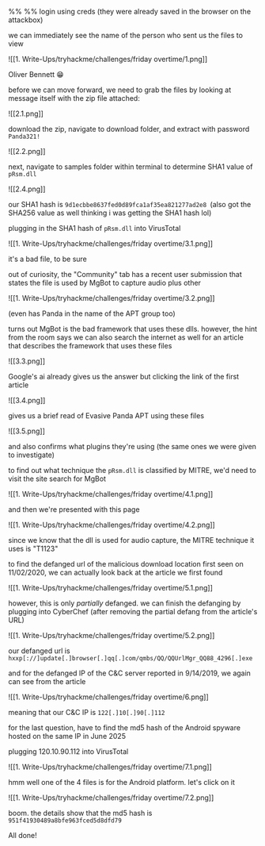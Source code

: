 %%  %%
login using creds (they were already saved in the browser on the attackbox)

we can immediately see the name of the person who sent us the files to view

![[1. Write-Ups/tryhackme/challenges/friday overtime/1.png]]

Oliver Bennett 😁

before we can move forward, we need to grab the files by looking at message itself with the zip file attached:

![[2.1.png]]

download the zip, navigate to download folder, and extract with password `Panda321!`

![[2.2.png]]

next, navigate to samples folder within terminal to determine SHA1 value of `pRsm.dll`

![[2.4.png]]

our SHA1 hash is `9d1ecbbe8637fed0d89fca1af35ea821277ad2e8 `(also got the SHA256 value as well thinking i was getting the SHA1 hash lol)

plugging in the SHA1 hash of `pRsm.dll` into VirusTotal

![[1. Write-Ups/tryhackme/challenges/friday overtime/3.1.png]]

it's a bad file, to be sure

out of curiosity, the "Community" tab has a recent user submission that states the file is used by MgBot to capture audio plus other

![[1. Write-Ups/tryhackme/challenges/friday overtime/3.2.png]]

(even has Panda in the name of the APT group too)

turns out MgBot is the bad framework that uses these dlls. however, the hint from the room says we can also search the internet as well for an article that describes the framework that uses these files

![[3.3.png]]

Google's ai already gives us the answer but clicking the link of the first article

![[3.4.png]]

gives us a brief read of Evasive Panda APT using these files

![[3.5.png]]

and also confirms what plugins they're using (the same ones we were given to investigate)

to find out what technique the `pRsm.dll` is classified by MITRE, we'd need to visit the site search for MgBot

![[1. Write-Ups/tryhackme/challenges/friday overtime/4.1.png]]

and then we're presented with this page

![[1. Write-Ups/tryhackme/challenges/friday overtime/4.2.png]]

since we know that the dll is used for audio capture, the MITRE technique it uses is "T1123"

to find the defanged url of the malicious download location first seen on 11/02/2020, we can actually look back at the article we first found

![[1. Write-Ups/tryhackme/challenges/friday overtime/5.1.png]]

however, this is only *partially* defanged. we can finish the defanging by plugging into CyberChef (after removing the partial defang from the article's URL)

![[1. Write-Ups/tryhackme/challenges/friday overtime/5.2.png]]

our defanged url is `hxxp[://]update[.]browser[.]qq[.]com/qmbs/QQ/QQUrlMgr_QQ88_4296[.]exe`

and for the defanged IP of the C&C server reported in 9/14/2019, we again can see from the article

![[1. Write-Ups/tryhackme/challenges/friday overtime/6.png]]

meaning that our C&C IP is `122[.]10[.]90[.]112`

for the last question, have to find the md5 hash of the Android spyware hosted on the same IP in June 2025

plugging 120.10.90.112 into VirusTotal

![[1. Write-Ups/tryhackme/challenges/friday overtime/7.1.png]]

hmm well one of the 4 files is for the Android platform. let's click on it

![[1. Write-Ups/tryhackme/challenges/friday overtime/7.2.png]]

boom. the details show that the md5 hash is `951f41930489a8bfe963fced5d8dfd79`

All done!
